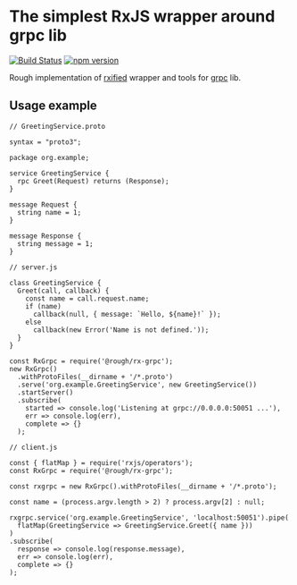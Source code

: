 # The simplest RxJS wrapper around grpc lib

[![Build Status](https://travis-ci.com/ihoro/rough-rx-grpc.svg?branch=master)](https://travis-ci.com/ihoro/rough-rx-grpc)
[![npm version](https://badge.fury.io/js/%40rough%2Frx-grpc.svg)](https://badge.fury.io/js/%40rough%2Frx-grpc)

Rough implementation of [rxified](https://npmjs.com/rxjs) wrapper and tools for [grpc](https://npmjs.com/grpc) lib.

## Usage example

```
// GreetingService.proto

syntax = "proto3";

package org.example;

service GreetingService {
  rpc Greet(Request) returns (Response);
}

message Request {
  string name = 1;
}

message Response {
  string message = 1;
}
```

```
// server.js

class GreetingService {
  Greet(call, callback) {
    const name = call.request.name;
    if (name)
      callback(null, { message: `Hello, ${name}!` });
    else
      callback(new Error('Name is not defined.'));
  }
}

const RxGrpc = require('@rough/rx-grpc');
new RxGrpc()
  .withProtoFiles(__dirname + '/*.proto')
  .serve('org.example.GreetingService', new GreetingService())
  .startServer()
  .subscribe(
    started => console.log('Listening at grpc://0.0.0.0:50051 ...'),
    err => console.log(err),
    complete => {}
  );
```

```
// client.js

const { flatMap } = require('rxjs/operators');
const RxGrpc = require('@rough/rx-grpc');

const rxgrpc = new RxGrpc().withProtoFiles(__dirname + '/*.proto');

const name = (process.argv.length > 2) ? process.argv[2] : null;

rxgrpc.service('org.example.GreetingService', 'localhost:50051').pipe(
  flatMap(GreetingService => GreetingService.Greet({ name }))
)
.subscribe(
  response => console.log(response.message),
  err => console.log(err),
  complete => {}
);
```
